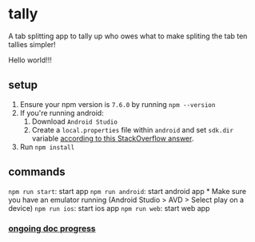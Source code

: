 # tally
A tab splitting app to tally up who owes what to make spliting the tab ten tallies simpler!

Hello world!!!

## setup
1. Ensure your npm version is `7.6.0` by running `npm --version`
2. If you're running android:
    1. Download `Android Studio`
    2. Create a `local.properties` file within `android` and set `sdk.dir` variable [according to this StackOverflow answer](https://stackoverflow.com/a/48155800).
3. Run `npm install`

## commands
`npm run start`: start app
`npm run android`: start android app
    * Make sure you have an emulator running (Android Studio > AVD > Select play on a device)
`npm run ios`: start ios app
`npm run web`: start web app

### [ongoing doc progress](https://docs.google.com/document/d/1pTOTedFAJAgenWRc9K2aIiqEVWqI3qGt1dD9OXLqryE/edit)
